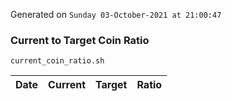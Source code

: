 Generated on `Sunday 03-October-2021 at 21:00:47`

### Current to Target Coin Ratio
`current_coin_ratio.sh`

Date|Current|Target|Ratio
---|---|---|---
